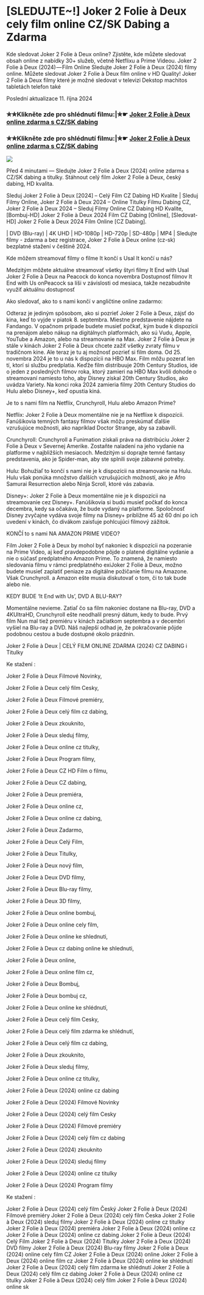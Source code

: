 # [SLEDUJTE~!] Joker 2 Folie à Deux cely film online CZ/SK Dabing a Zdarma

Kde sledovat Joker 2 Folie à Deux online? Zjistěte, kde můžete sledovat obsah online z nabídky 30+ služeb, včetně Netflixu a Prime Videou. Joker 2 Folie à Deux (2024) — Film Online Sledujte Joker 2 Folie à Deux (2024) filmy online. Můžete sledovat Joker 2 Folie à Deux film online v HD Quality! Joker 2 Folie à Deux filmy které je možné sledovat v televizi Dekstop machitos tabletách telefon také

Poslední aktualizace 11. října 2024

### ✮✮Klikněte zde pro shlédnutí filmu:|✮☛ [Joker 2 Folie à Deux online zdarma s CZ/SK dabing](https://cutt.ly/xeOTXm3X)

### ✮✮Klikněte zde pro shlédnutí filmu:|✮☛ [Joker 2 Folie à Deux online zdarma s CZ/SK dabing](https://cutt.ly/xeOTXm3X)

<p dir="auto"><a href="https://cutt.ly/xeOTXm3X" title="720p" rel="nofollow"><img src="https://i.imgur.com/jhNGoEt.gif" style="max-width: 100%;"></a></p>

Před 4 minutami — Sledujte Joker 2 Folie à Deux (2024) online zdarma s CZ/SK dabing a titulky. Stáhnout celý film Joker 2 Folie à Deux, český dabing, HD kvalita.

Sleduj Joker 2 Folie à Deux [2024] – Celý Film CZ Dabing HD Kvalite | Sleduj Filmy Online, Joker 2 Folie à Deux 2024 – Online Titulky Filmu Dabing CZ, Joker 2 Folie à Deux 2024 – Sleduj Filmy Online CZ Dabing HD Kvalite, [Bombuj-HD] Joker 2 Folie à Deux 2024 Film CZ Dabing [Online], [Sledovat-HD] Joker 2 Folie à Deux 2024 Film Online [CZ Dabing].

| DVD (Blu-ray) | 4K UHD | HD-1080p | HD-720p | SD-480p | MP4 | Sledujte filmy - zdarma a bez registrace, Joker 2 Folie à Deux online (cz-sk) bezplatné stažení v češtině 2024.

Kde môžem streamovať filmy o filme It končí s Usal It končí u nás?

Medzitým môžete aktuálne streamovať všetky štyri filmy It End with Usal Joker 2 Folie à Deux na Peacock do konca novembra Dostupnosť filmov It End with Us onPeacock sa líši v závislosti od mesiaca, takže nezabudnite využiť aktuálnu dostupnosť

Ako sledovať, ako to s nami končí v angličtine online zadarmo:

Odteraz je jediným spôsobom, ako si pozrieť Joker 2 Folie à Deux, zájsť do kina, keď to vyjde v piatok 8. septembra. Miestne predstavenie nájdete na Fandango. V opačnom prípade budete musieť počkať, kým bude k dispozícii na prenájom alebo nákup na digitálnych platformách, ako sú Vudu, Apple, YouTube a Amazon, alebo na streamovanie na Max. Joker 2 Folie à Deux je stále v kinách Joker 2 Folie à Deux chcete zažiť všetky zvraty filmu v tradičnom kine. Ale teraz je tu aj možnosť pozrieť si film doma. Od 25. novembra 2024 je to u nás k dispozícii na HBO Max. Film môžu pozerať len tí, ktorí si službu predplatia. Keďže film distribuuje 20th Century Studios, ide o jeden z posledných filmov roka, ktorý zamieri na HBO Max kvôli dohode o streamovaní namiesto toho, aby Disney získal 20th Century Studios, ako uvádza Variety. Na konci roka 2024 zamieria filmy 20th Century Studios do Hulu alebo Disney+, keď opustia kiná.

Je to s nami film na Netflix, Crunchyroll, Hulu alebo Amazon Prime?

Netflix: Joker 2 Folie à Deux momentálne nie je na Netflixe k dispozícii. Fanúšikovia temných fantasy filmov však môžu preskúmať ďalšie vzrušujúce možnosti, ako napríklad Doctor Strange, aby sa zabavili.

Crunchyroll: Crunchyroll a Funimation získali práva na distribúciu Joker 2 Folie à Deux v Severnej Amerike. Zostaňte naladení na jeho vydanie na platforme v najbližších mesiacoch. Medzitým si doprajte temné fantasy predstavenia, ako je Spider-man, aby ste splnili svoje zábavné potreby.

Hulu: Bohužiaľ to končí s nami nie je k dispozícii na streamovanie na Hulu. Hulu však ponúka množstvo ďalších vzrušujúcich možností, ako je Afro Samurai Resurrection alebo Ninja Scroll, ktoré vás zabavia.

Disney+: Joker 2 Folie à Deux momentálne nie je k dispozícii na streamovanie cez Disney+. Fanúšikovia si budú musieť počkať do konca decembra, kedy sa očakáva, že bude vydaný na platforme. Spoločnosť Disney zvyčajne vydáva svoje filmy na Disney+ približne 45 až 60 dní po ich uvedení v kinách, čo divákom zaisťuje pohlcujúci filmový zážitok.

KONČÍ to s nami NA AMAZON PRIME VIDEO?

Film Joker 2 Folie à Deux by mohol byť nakoniec k dispozícii na pozeranie na Prime Video, aj keď pravdepodobne pôjde o platené digitálne vydanie a nie o súčasť predplatného Amazon Prime. To znamená, že namiesto sledovania filmu v rámci predplatného exiJoker 2 Folie à Deux, možno budete musieť zaplatiť peniaze za digitálne požičanie filmu na Amazone. Však Crunchyroll. a Amazon ešte musia diskutovať o tom, či to tak bude alebo nie.

KEDY BUDE ‘It End with Us’, DVD A BLU-RAY?

Momentálne nevieme. Zatiaľ čo sa film nakoniec dostane na Blu-ray, DVD a 4KUltraHD, Crunchyroll ešte neodhalil presný dátum, kedy to bude. Prvý film Nun mal tiež premiéru v kinách začiatkom septembra a v decembri vyšiel na Blu-ray a DVD. Náš najlepší odhad je, že pokračovanie pôjde podobnou cestou a bude dostupné okolo prázdnin.

Joker 2 Folie à Deux | CELÝ FILM ONLINE ZDARMA (2024) CZ DABING i Titulky

Ke stažení :

Joker 2 Folie à Deux Filmové Novinky,

Joker 2 Folie à Deux celý film Cesky,

Joker 2 Folie à Deux Filmové premiéry,

Joker 2 Folie à Deux celý film cz dabing,

Joker 2 Folie à Deux zkouknito,

Joker 2 Folie à Deux sleduj filmy,

Joker 2 Folie à Deux online cz titulky,

Joker 2 Folie à Deux Program filmy,

Joker 2 Folie à Deux CZ HD Film o filmu,

Joker 2 Folie à Deux CZ dabing,

Joker 2 Folie à Deux premiéra,

Joker 2 Folie à Deux online cz,

Joker 2 Folie à Deux online cz dabing,

Joker 2 Folie à Deux Zadarmo,

Joker 2 Folie à Deux Celý Film,

Joker 2 Folie à Deux Titulky,

Joker 2 Folie à Deux nový film,

Joker 2 Folie à Deux DVD filmy,

Joker 2 Folie à Deux Blu-ray filmy,

Joker 2 Folie à Deux 3D filmy,

Joker 2 Folie à Deux online bombuj,

Joker 2 Folie à Deux online cely film,

Joker 2 Folie à Deux online ke shlednuti,

Joker 2 Folie à Deux cz dabing online ke shlednuti,

Joker 2 Folie à Deux online,

Joker 2 Folie à Deux online film cz,

Joker 2 Folie à Deux Bombuj,

Joker 2 Folie à Deux bombuj cz,

Joker 2 Folie à Deux online ke shlédnutí,

Joker 2 Folie à Deux celý film Cesky,

Joker 2 Folie à Deux celý film zdarma ke shlédnutí,

Joker 2 Folie à Deux celý film cz dabing,

Joker 2 Folie à Deux zkouknito,

Joker 2 Folie à Deux sleduj filmy,

Joker 2 Folie à Deux online cz titulky,

Joker 2 Folie à Deux (2024) online cz dabing

Joker 2 Folie à Deux (2024) Filmové Novinky

Joker 2 Folie à Deux (2024) celý film Cesky

Joker 2 Folie à Deux (2024) Filmové premiéry

Joker 2 Folie à Deux (2024) celý film cz dabing

Joker 2 Folie à Deux (2024) zkouknito

Joker 2 Folie à Deux (2024) sleduj filmy

Joker 2 Folie à Deux (2024) online cz titulky

Joker 2 Folie à Deux (2024) Program filmy

Ke stažení :

Joker 2 Folie à Deux (2024) celý film Český Joker 2 Folie à Deux (2024) Filmové premiéry Joker 2 Folie à Deux (2024) celý film Česka Joker 2 Folie à Deux (2024) sleduj filmy Joker 2 Folie à Deux (2024) online cz titulky Joker 2 Folie à Deux (2024) premiéra Joker 2 Folie à Deux (2024) online cz Joker 2 Folie à Deux (2024) online cz dabing Joker 2 Folie à Deux (2024) Celý Film Joker 2 Folie à Deux (2024) Titulky Joker 2 Folie à Deux (2024) DVD filmy Joker 2 Folie à Deux (2024) Blu-ray filmy Joker 2 Folie à Deux (2024) online cely film CZ Joker 2 Folie à Deux (2024) online Joker 2 Folie à Deux (2024) online film cz Joker 2 Folie à Deux (2024) online ke shlédnutí Joker 2 Folie à Deux (2024) celý film zdarma ke shlédnutí Joker 2 Folie à Deux (2024) celý film cz dabing Joker 2 Folie à Deux (2024) online cz titulky Joker 2 Folie à Deux (2024) celý film Joker 2 Folie à Deux (2024) online sk
